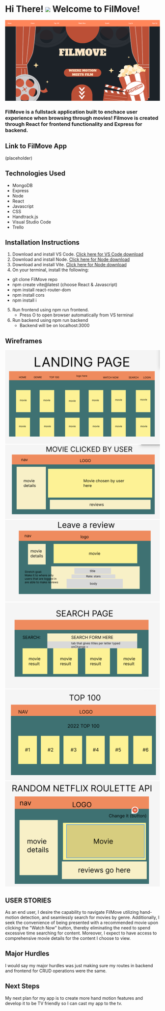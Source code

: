 Hi There! ![](https://user-images.githubusercontent.com/18350557/176309783-0785949b-9127-417c-8b55-ab5a4333674e.gif) Welcome to FilMove!
========================================================================================================================================

![](SS.png)
### FilMove is a fullstack application built to enchace user experience when browsing through movies! Filmove is created through React for frontend functionality and Express for backend. 


## Link to FilMove App
(placeholder)

## Technologies Used
* MongoDB
* Express
* Node
* React 
* Javascript
* CSS
* Handtrack.js
* Visual Studio Code
* Trello

## Installation Instructions
1. Download and install VS Code. [Click here for VS Code download](https://code.visualstudio.com/Download)
2. Download and install Node. [Click here for Node download](https://nodejs.org/en/download)
3. Download and install Vite. [Click here for Node download](https://vitejs.dev/config/)
4. On your terminal, install the following:
* git clone FilMove repo
* npm create vite@latest (choose React & Javascript)
* npm install react-router-dom
* npm install cors
* npm install i
5. Run frontend using npm run frontend. 
    * Press O to open browser automatically from VS terminal
6. Run backend using npm run backend
    * Backend will be on localhost:3000

## Wireframes
![](Landing.png)
![](Movie.png)
![](Review.png)
![](Search.png)
![](Top100.png)
![](Watch.png)

## USER STORIES
As an end user, I desire the capability to navigate FilMove utilizing hand-motion detection, and seamlessly search for movies by genre. Additionally, I seek the convenience of being presented with a recommended movie upon clicking the "Watch Now" button, thereby eliminating the need to spend excessive time searching for content. Moreover, I expect to have access to comprehensive movie details for the content I choose to view.

## Major Hurdles
I would say my major hurdles was just making sure my routes in backend and frontend for CRUD operations were the same.

## Next Steps
My next plan for my app is to create more hand motion features and develop it to be TV friendly so I can cast my app to the tv.

